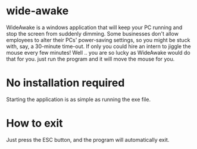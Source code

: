 # wide-awake
WideAwake is a windows application that will keep your PC running and stop the screen from suddenly dimming. Some businesses don't allow employees to alter their PCs' power-saving settings, so you might be stuck with, say, a 30-minute time-out. If only you could hire an intern to jiggle the mouse every few minutes! Well .. you are so lucky as WideAwake would do that for you. just run the program and it will move the mouse for you.

# No installation required
Starting the application is as simple as running the exe file.

# How to exit
Just press the ESC button, and the program will automatically exit.
